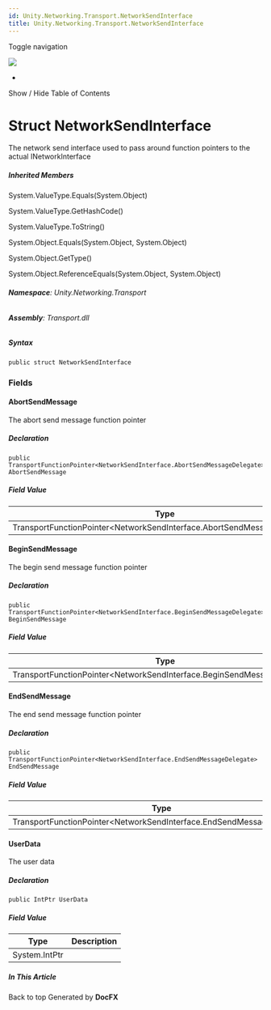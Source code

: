 ```yaml
---
id: Unity.Networking.Transport.NetworkSendInterface
title: Unity.Networking.Transport.NetworkSendInterface
---
```


<div id="wrapper">

<div>

<div class="container">

<div class="navbar-header">

Toggle navigation

<img src="../logo.svg" id="logo" class="svg" />

</div>

<div id="navbar" class="collapse navbar-collapse">

<div class="form-group">

</div>

</div>

</div>

<div class="subnav navbar navbar-default">

<div id="breadcrumb" class="container hide-when-search">

-   

</div>

</div>

</div>

<div class="container body-content hide-when-search" role="main">

<div class="sidenav hide-when-search">

Show / Hide Table of Contents

<div id="sidetoggle" class="sidetoggle collapse">

<div id="sidetoc">

</div>

</div>

</div>

<div class="article row grid-right">

<div class="col-md-10">

# Struct NetworkSendInterface

<div class="markdown level0 summary">

The network send interface used to pass around function pointers to the
actual INetworkInterface

</div>

<div class="markdown level0 conceptual">

</div>

<div class="inheritedMembers">

##### Inherited Members

<div>

System.ValueType.Equals(System.Object)

</div>

<div>

System.ValueType.GetHashCode()

</div>

<div>

System.ValueType.ToString()

</div>

<div>

System.Object.Equals(System.Object, System.Object)

</div>

<div>

System.Object.GetType()

</div>

<div>

System.Object.ReferenceEquals(System.Object, System.Object)

</div>

</div>

###### **Namespace**: Unity.Networking.Transport

###### **Assembly**: Transport.dll

##### Syntax

<div class="codewrapper">

``` lang-csharp
public struct NetworkSendInterface
```

</div>

### Fields

#### AbortSendMessage

<div class="markdown level1 summary">

The abort send message function pointer

</div>

<div class="markdown level1 conceptual">

</div>

##### Declaration

<div class="codewrapper">

``` lang-csharp
public TransportFunctionPointer<NetworkSendInterface.AbortSendMessageDelegate> AbortSendMessage
```

</div>

##### Field Value

| Type                                                                      | Description |
|---------------------------------------------------------------------------|-------------|
| TransportFunctionPointer\<NetworkSendInterface.AbortSendMessageDelegate\> |             |

#### BeginSendMessage

<div class="markdown level1 summary">

The begin send message function pointer

</div>

<div class="markdown level1 conceptual">

</div>

##### Declaration

<div class="codewrapper">

``` lang-csharp
public TransportFunctionPointer<NetworkSendInterface.BeginSendMessageDelegate> BeginSendMessage
```

</div>

##### Field Value

| Type                                                                      | Description |
|---------------------------------------------------------------------------|-------------|
| TransportFunctionPointer\<NetworkSendInterface.BeginSendMessageDelegate\> |             |

#### EndSendMessage

<div class="markdown level1 summary">

The end send message function pointer

</div>

<div class="markdown level1 conceptual">

</div>

##### Declaration

<div class="codewrapper">

``` lang-csharp
public TransportFunctionPointer<NetworkSendInterface.EndSendMessageDelegate> EndSendMessage
```

</div>

##### Field Value

| Type                                                                    | Description |
|-------------------------------------------------------------------------|-------------|
| TransportFunctionPointer\<NetworkSendInterface.EndSendMessageDelegate\> |             |

#### UserData

<div class="markdown level1 summary">

The user data

</div>

<div class="markdown level1 conceptual">

</div>

##### Declaration

<div class="codewrapper">

``` lang-csharp
public IntPtr UserData
```

</div>

##### Field Value

| Type          | Description |
|---------------|-------------|
| System.IntPtr |             |

</div>

<div class="hidden-sm col-md-2" role="complementary">

<div class="sideaffix">

<div class="contribution">

</div>

##### In This Article

<div>

</div>

</div>

</div>

</div>

</div>

<div class="grad-bottom">

</div>

<div class="footer">

<div class="container">

Back to top Generated by **DocFX**

</div>

</div>

</div>
